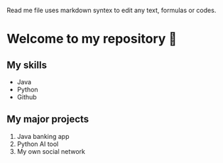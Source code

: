 Read me file uses markdown syntex to edit any text, formulas or codes.

# Welcome to my repository 👀

## My skills
- Java
- Python
- Github

## My major projects
1. Java banking app
2. Python AI tool
3. My own social network
